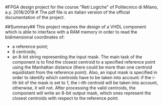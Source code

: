#FPGA design project for the course "Reti Logiche" of Politecnico di Milano, a.y. 2018/2019 #
The pdf file is an italian version of the official documentation of the project.

##Summary##
This project requires the design of a VHDL component which is able to interface with a RAM memory in order to read the bidimensional coordinates of:
* a reference point;
* 8 centroids;
* an 8-bit string representing the input mask.
The main task of the component is to find the closest centroid to a specified reference point using the Manhattan distance (there could be more than one centroid equidistant from the reference point).
Also, an input mask is specified in order to identify which centroids have to be taken into account:
if the i-ith bit of the mask is set to 1, the i-ith centroid will be taken into account, otherwise, it will not.
After processing the valid centroids, the component will write an 8-bit output mask, which ones represent the closest centroids with respect to the reference point.